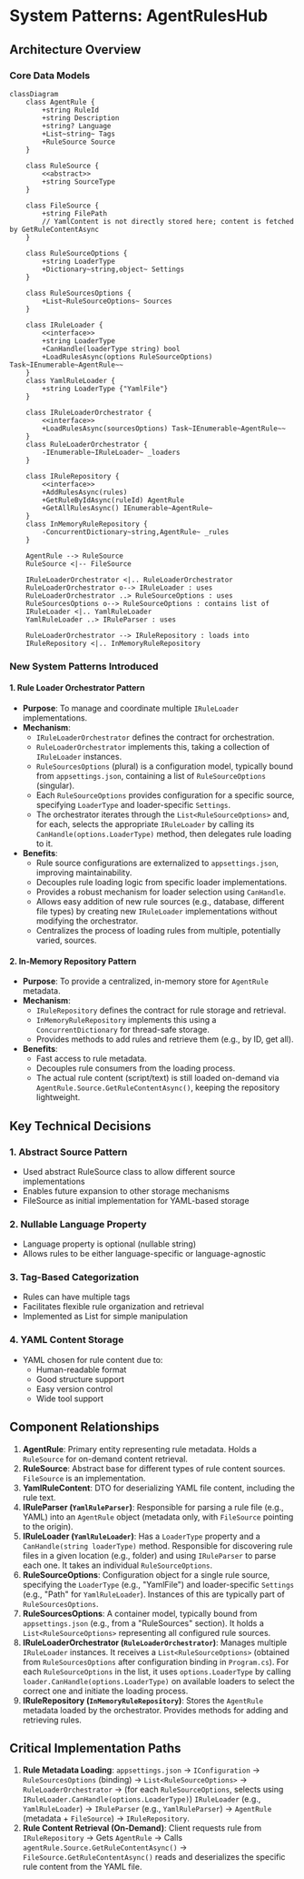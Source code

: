 # System Patterns: AgentRulesHub

## Architecture Overview

### Core Data Models
```mermaid
classDiagram
    class AgentRule {
        +string RuleId
        +string Description
        +string? Language
        +List~string~ Tags
        +RuleSource Source
    }

    class RuleSource {
        <<abstract>>
        +string SourceType
    }

    class FileSource {
        +string FilePath
        // YamlContent is not directly stored here; content is fetched by GetRuleContentAsync
    }

    class RuleSourceOptions {
        +string LoaderType
        +Dictionary~string,object~ Settings
    }

    class RuleSourcesOptions {
        +List~RuleSourceOptions~ Sources
    }

    class IRuleLoader {
        <<interface>>
        +string LoaderType
        +CanHandle(loaderType string) bool
        +LoadRulesAsync(options RuleSourceOptions) Task~IEnumerable~AgentRule~~
    }
    class YamlRuleLoader {
        +string LoaderType {"YamlFile"}
    }

    class IRuleLoaderOrchestrator {
        <<interface>>
        +LoadRulesAsync(sourcesOptions) Task~IEnumerable~AgentRule~~
    }
    class RuleLoaderOrchestrator {
        -IEnumerable~IRuleLoader~ _loaders
    }

    class IRuleRepository {
        <<interface>>
        +AddRulesAsync(rules)
        +GetRuleByIdAsync(ruleId) AgentRule
        +GetAllRulesAsync() IEnumerable~AgentRule~
    }
    class InMemoryRuleRepository {
        -ConcurrentDictionary~string,AgentRule~ _rules
    }

    AgentRule --> RuleSource
    RuleSource <|-- FileSource

    IRuleLoaderOrchestrator <|.. RuleLoaderOrchestrator
    RuleLoaderOrchestrator o--> IRuleLoader : uses
    RuleLoaderOrchestrator ..> RuleSourceOptions : uses
    RuleSourcesOptions o--> RuleSourceOptions : contains list of
    IRuleLoader <|.. YamlRuleLoader
    YamlRuleLoader ..> IRuleParser : uses

    RuleLoaderOrchestrator --> IRuleRepository : loads into
    IRuleRepository <|.. InMemoryRuleRepository
```

### New System Patterns Introduced

#### 1. Rule Loader Orchestrator Pattern
- **Purpose**: To manage and coordinate multiple `IRuleLoader` implementations.
- **Mechanism**:
    - `IRuleLoaderOrchestrator` defines the contract for orchestration.
    - `RuleLoaderOrchestrator` implements this, taking a collection of `IRuleLoader` instances.
    - `RuleSourcesOptions` (plural) is a configuration model, typically bound from `appsettings.json`, containing a list of `RuleSourceOptions` (singular).
    - Each `RuleSourceOptions` provides configuration for a specific source, specifying `LoaderType` and loader-specific `Settings`.
    - The orchestrator iterates through the `List<RuleSourceOptions>` and, for each, selects the appropriate `IRuleLoader` by calling its `CanHandle(options.LoaderType)` method, then delegates rule loading to it.
- **Benefits**:
    - Rule source configurations are externalized to `appsettings.json`, improving maintainability.
    - Decouples rule loading logic from specific loader implementations.
    - Provides a robust mechanism for loader selection using `CanHandle`.
    - Allows easy addition of new rule sources (e.g., database, different file types) by creating new `IRuleLoader` implementations without modifying the orchestrator.
    - Centralizes the process of loading rules from multiple, potentially varied, sources.

#### 2. In-Memory Repository Pattern
- **Purpose**: To provide a centralized, in-memory store for `AgentRule` metadata.
- **Mechanism**:
    - `IRuleRepository` defines the contract for rule storage and retrieval.
    - `InMemoryRuleRepository` implements this using a `ConcurrentDictionary` for thread-safe storage.
    - Provides methods to add rules and retrieve them (e.g., by ID, get all).
- **Benefits**:
    - Fast access to rule metadata.
    - Decouples rule consumers from the loading process.
    - The actual rule content (script/text) is still loaded on-demand via `AgentRule.Source.GetRuleContentAsync()`, keeping the repository lightweight.

## Key Technical Decisions

### 1. Abstract Source Pattern
- Used abstract RuleSource class to allow different source implementations
- Enables future expansion to other storage mechanisms
- FileSource as initial implementation for YAML-based storage

### 2. Nullable Language Property
- Language property is optional (nullable string)
- Allows rules to be either language-specific or language-agnostic

### 3. Tag-Based Categorization
- Rules can have multiple tags
- Facilitates flexible rule organization and retrieval
- Implemented as List<string> for simple manipulation

### 4. YAML Content Storage
- YAML chosen for rule content due to:
  - Human-readable format
  - Good structure support
  - Easy version control
  - Wide tool support

## Component Relationships
1.  **AgentRule**: Primary entity representing rule metadata. Holds a `RuleSource` for on-demand content retrieval.
2.  **RuleSource**: Abstract base for different types of rule content sources. `FileSource` is an implementation.
3.  **YamlRuleContent**: DTO for deserializing YAML file content, including the rule text.
4.  **IRuleParser (`YamlRuleParser`)**: Responsible for parsing a rule file (e.g., YAML) into an `AgentRule` object (metadata only, with `FileSource` pointing to the origin).
5.  **IRuleLoader (`YamlRuleLoader`)**: Has a `LoaderType` property and a `CanHandle(string loaderType)` method. Responsible for discovering rule files in a given location (e.g., folder) and using `IRuleParser` to parse each one. It takes an individual `RuleSourceOptions`.
6.  **RuleSourceOptions**: Configuration object for a single rule source, specifying the `LoaderType` (e.g., "YamlFile") and loader-specific `Settings` (e.g., "Path" for `YamlRuleLoader`). Instances of this are typically part of `RuleSourcesOptions`.
7.  **RuleSourcesOptions**: A container model, typically bound from `appsettings.json` (e.g., from a "RuleSources" section). It holds a `List<RuleSourceOptions>` representing all configured rule sources.
8.  **IRuleLoaderOrchestrator (`RuleLoaderOrchestrator`)**: Manages multiple `IRuleLoader` instances. It receives a `List<RuleSourceOptions>` (obtained from `RuleSourcesOptions` after configuration binding in `Program.cs`). For each `RuleSourceOptions` in the list, it uses `options.LoaderType` by calling `loader.CanHandle(options.LoaderType)` on available loaders to select the correct one and initiate the loading process.
9.  **IRuleRepository (`InMemoryRuleRepository`)**: Stores the `AgentRule` metadata loaded by the orchestrator. Provides methods for adding and retrieving rules.

## Critical Implementation Paths
1.  **Rule Metadata Loading**:
    `appsettings.json` -> `IConfiguration` -> `RuleSourcesOptions` (binding) -> `List<RuleSourceOptions>` -> `RuleLoaderOrchestrator` -> (for each `RuleSourceOptions`, selects using `IRuleLoader.CanHandle(options.LoaderType)`) `IRuleLoader` (e.g., `YamlRuleLoader`) -> `IRuleParser` (e.g., `YamlRuleParser`) -> `AgentRule` (metadata + `FileSource`) -> `IRuleRepository`.
2.  **Rule Content Retrieval (On-Demand)**:
    Client requests rule from `IRuleRepository` -> Gets `AgentRule` -> Calls `agentRule.Source.GetRuleContentAsync()` -> `FileSource.GetRuleContentAsync()` reads and deserializes the specific rule content from the YAML file.
